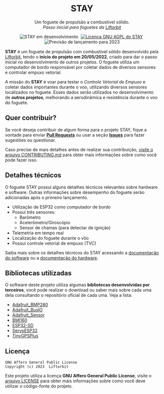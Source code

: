 <h1 align="center">STAY</h1>
<p align="center">Um foguete de propulsão a combustível sólido.<br><i>Passo inicial para foguetes da <a href="https://github.com/liftorbit">Liftorbit</a></i></p>

<p align="center" style="margin-bottom: 15px">
    <img alt="STAY em desenvolvimento" src="https://img.shields.io/static/v1?label=status&message=desenvolvimento&color=green">
    <a href="https://github.com/jaedsonpys/cookiedb/blob/master/LICENSE" style="margin-right: 5px; margin-left: 5px">
    <img alt="Licença GNU AGPL do STAY" src="https://img.shields.io/static/v1?label=licen%C3%A7a&message=GNU%20AGPL&color=red">
    </a>
    <img alt="Previsão de lançamento para 2023" src="https://img.shields.io/static/v1?label=previs%C3%A3o%20de%20lan%C3%A7amento&message=2023&color=red">
</p>

**STAY** é um foguete de propulsão com combustível sólido desenvolvido pela [Liftorbit](https://github.com/liftorbit), tendo o **início do projeto em 20/05/2022**, criado para dar o passo inicial no desenvolvimento de outros projetos. O foguete utiliza um computador de bordo responsável por coletar dados de diversos sensores e controlar empuxo vetorial.

A missão do **STAY** é voar para testar o *Controle Vetorial de Empuxo* e coletar dados importantes durante o voo, utilizando diversos sensores localizados no foguete. Esses dados serão utilizados no desenvolvimento de **outros projetos**, melhorando a aerodinâmica e resistência durante o voo do foguete.

## Quer contribuir?

Se você deseja contribuir de algum forma para o projeto STAY, fique a vontade para enviar [**Pull Requests**](https://github.com/liftorbit/stay-rocket/pulls) ou usar a seção [**Issues**](https://github.com/liftorbit/stay-rocket/pulls) para fazer sugestões ou questionar.

Caso precise de mais detalhes antes de realizar sua contribuição, [visite o arquivo CONTRIBUTING.md](https://github.com/liftorbit/stay-rocket/blob/master/CONTRIBUTING.md) para obter mais informações sobre como você pode fazer isso.

## Detalhes técnicos

O foguete STAY possui alguns detalhes técnicos relevantes sobre hardware e software. Outras informações sobre desempenho do foguete serão adicionadas após o primeiro lançamento.

- Utilização de ESP32 como computador de bordo
- Possui três sensores:
  - Barômetro
  - Acelerômetro/Giroscópio
  - Sensor de chamas (para detectar de ignição)
- Telemetria em tempo real
- Localização do foguete durante o vôo
- Possui controle vetorial de empuxo (TVC)

Saiba mais sobre os detalhes técnicos do STAY acessando a [documentação do software](https://github.com/liftorbit/stay-rocket/blob/master/docs/software.md) ou a [documentação do hardware](https://github.com/liftorbit/stay-rocket/blob/master/docs/hardware.md).

## Bibliotecas utilizadas

O software deste projeto utiliza algumas **bibliotecas desenvolvidas por terceiros**, você pode realizar o download ou saber mais sobre cada uma dela consultando o repositório oficial de cada uma. Veja a lista:

- [Adafruit_BMP280](https://github.com/adafruit/Adafruit_BMP280_Library)
- [Adafruit_BusIO](https://github.com/adafruit/Adafruit_BusIO)
- [Adafruit_Sensor](https://github.com/adafruit/Adafruit_Sensor)
- [BMI160](https://github.com/hanyazou/BMI160-Arduino)
- [ESP32-SD](https://github.com/espressif/arduino-esp32/tree/master/libraries/SD)
- [ServoESP32](https://github.com/RoboticsBrno/ServoESP32)
- [TinyGPSPlus](https://github.com/mikalhart/TinyGPSPlus)

## Licença

```
GNU Affero General Public License
Copyright (c) 2023  Liftorbit
```

Este projeto utiliza a licença **GNU Affero General Public License**, visite o [arquivo LICENSE](https://github.com/liftorbit/stay-rocket/blob/master/LICENSE) para obter mais informações sobre como você deve utilizar o código-fonte do projeto.